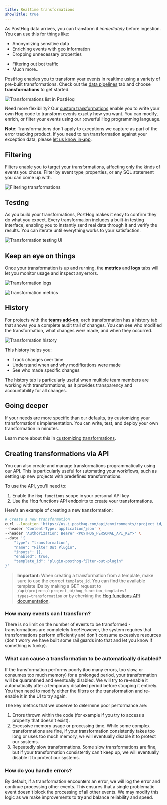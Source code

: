 ```yaml
---
title: Realtime transformations
showTitle: true
---
```


As PostHog data arrives, you can transform it *immediately* before ingestion. You can use this for things like:

- Anonymizing sensitive data
- Enriching events with geo information
- Dropping unnecessary properties
<!-- - Writing custom transformations using our Hog programming language -->
- Filtering out bot traffic
- Much more.. 

PostHog enables you to transform your events in realtime using a variety of pre-built transformations. Check out the [data pipelines](https://us.posthog.com/pipeline/overview) tab and choose **transformations** to get started.

![Transformations list in PostHog](https://res.cloudinary.com/dmukukwp6/image/upload/transformation_list_a15ad4e309.png)

Need more flexibility? Our [custom transformations](/docs/cdp/transformations/customizing-transformations) enable you to write your own Hog code to transform events exactly how you want. You can modify, enrich, or filter your events using our powerful Hog programming language.

**Note**: Transformations don't apply to exceptions we capture as part of the error tracking product. If you need to run transformation against your exception data, please [let us know in-app](https://us.posthog.com#panel=support%3Afeedback%3Aerror_tracking%3Alow%3Atrue).

## Filtering

Filters enable you to target your transformations, affecting only the kinds of events you chose. Filter by event type, properties, or any SQL statement you can come up with.

![Filtering transformations](https://res.cloudinary.com/dmukukwp6/image/upload/filters_b86669f2f9.png)

## Testing

As you build your transformations, PostHog makes it easy to confirm they do what you expect. Every transformation includes a built-in testing interface, enabling you to instantly send real data through it and verify the results. You can iterate until everything works to your satisfaction.

![Transformation testing UI](https://res.cloudinary.com/dmukukwp6/image/upload/testing_eb82d9f16b.png)

## Keep an eye on things

Once your transformation is up and running, the **metrics** and **logs** tabs will let you monitor usage and inspect any errors.

![Transformation logs](https://res.cloudinary.com/dmukukwp6/image/upload/logs_09fa698dd4.png)

![Transformation metrics](https://res.cloudinary.com/dmukukwp6/image/upload/metrics_7cf05cc3b8.png)

## History

For projects with the **[teams add-on](https://posthog.com/addons#teams)**, each transformation has a history tab that shows you a complete audit trail of changes. You can see who modified the transformation, what changes were made, and when they occurred.

![Transformation history](https://res.cloudinary.com/dmukukwp6/image/upload/history_e0873f6741.png)

This history helps you:
- Track changes over time
- Understand when and why modifications were made
- See who made specific changes

The history tab is particularly useful when multiple team members are working with transformations, as it provides transparency and accountability for all changes.

## Going deeper

If your needs are more specific than our defaults, try customizing your transformation's implementation. You can write, test, and deploy your own transformation in minutes.

Learn more about this in [customizing transformations](/docs/cdp/transformations/customizing-transformations).

## Creating transformations via API

You can also create and manage transformations programmatically using our API. This is particularly useful for automating your workflows, such as setting up new projects with predefined transformations.

To use the API, you'll need to:
1. Enable the `Hog functions` scope in your personal API key
2. Use the [Hog functions API endpoints](/docs/api/hog-functions#get-api-projects-project_id-hog_functions-id) to create your transformations. 

Here's an example of creating a new transformation:

```bash
# Create a new transformation
curl --location 'https://us.i.posthog.com/api/environments/:project_id/hog_functions' \
--header 'Content-Type: application/json' \
--header 'Authorization: Bearer <POSTHOG_PERSONAL_API_KEY>' \
--data '{
    "type": "transformation",
    "name": "Filter Out Plugin",
    "inputs": {},
    "enabled": true,
    "template_id": "plugin-posthog-filter-out-plugin"
}'
```

> **Important:** When creating a transformation from a template, make sure to use the correct `template_id`. You can find the available template IDs by making a GET request to `/api/projects/:project_id/hog_function_templates?types=transformation` or by checking the [Hog functions API documentation](https://us.posthog.com/api/schema/swagger-ui/#/environments/environments_hog_functions_list).

### How many events can I transform?

There is no limit on the number of events to be transformed - transformations are completely free! However, the system requires that transformations perform efficiently and don't consume excessive resources (don't worry we have built some rail guards into that and let you know if something is funky).

### What can cause a transformation to be automatically disabled?

If the transformation performs poorly (too many errors, too slow, or consumes too much memory) for a prolonged period, your transformation will be quarantined and eventually disabled. We will try to re-enable it automatically after a temporary disabled period before stopping it entirely. You then need to modify either the filters or the transformation and re-enable it in the UI to try again.

The key metrics that we observe to determine poor performance are:
1. Errors thrown within the code (for example if you try to access a property that doesn't exist).
2. Excessive memory usage or processing time. While some complex transformations are fine, if your transformation consistently takes too long or uses too much memory, we will eventually disable it to protect our systems.
3. Repeatedly slow transformations. Some slow transformations are fine, but if your transformation consistently can't keep up, we will eventually disable it to protect our systems.

### How do you handle errors?

By default, if a transformation encounters an error, we will log the error and continue processing other events. This ensures that a single problematic event doesn't block the processing of all other events. We may modify this logic as we make improvements to try and balance reliability and speed.
